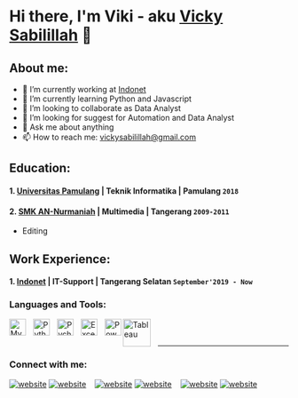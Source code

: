 # Hi there, I'm Viki - aku [Vicky Sabilillah](https://www.youtube.com/channel/UCD7-saxR5Y-mpr-Gv06q5PA) 👋
## About me:
- 🔭 I’m currently working at [Indonet](https://indonet.co.id/id/)
- 🌱 I’m currently learning Python and Javascript
- 👯 I’m looking to collaborate as Data Analyst
- 🤔 I’m looking for suggest for Automation and Data Analyst
- 💬 Ask me about anything
- 📫 How to reach me: vickysabilillah@gmail.com

## Education:

#### 1. [Universitas Pamulang](https://unpam.ac.id/) | Teknik Informatika | Pamulang `2018`
   
 #### 2. [SMK AN-Nurmaniah](https://smkyapera.sch.id/) | Multimedia | Tangerang `2009-2011`
   - Editing

## Work Experience:
#### 1. [Indonet](https://indonet.co.id/id/) | IT-Support | Tangerang Selatan `September'2019 - Now`

### Languages and Tools:

[<img align="left" alt="MySQL" width="30px" src="https://cdn.jsdelivr.net/gh/devicons/devicon/icons/mysql/mysql-original.svg" style="padding-right:10px;" />][webdev]
[<img align="left" alt="Python" width="30px" src="https://upload.wikimedia.org/wikipedia/commons/thumb/c/c3/Python-logo-notext.svg/110px-Python-logo-notext.svg.png?20100317150552" style="padding-right:10px;" />][webdev]
[<img align="left" alt="Pycharm" width="30px" src="https://upload.wikimedia.org/wikipedia/commons/thumb/1/1d/PyCharm_Icon.svg/220px-PyCharm_Icon.svg.png" style="padding-right:10px;" />][webdev]
[<img align="left" alt="Excel" width="30px" src="https://is2-ssl.mzstatic.com/image/thumb/Purple126/v4/a8/fd/5a/a8fd5a84-c6f1-355f-3b9f-6e86598efaa3/XCEL.png/1200x630bb.png" style="padding-right:10px;" />][webdev]
[<img align="left" alt="Power BI" width="30px" src="https://powerbi.microsoft.com/pictures/application-logos/svg/powerbi.svg" style="padding-right:0px;" />][webdev]
[<img align="left" alt="Tableau" width="50px" src="https://logos-world.net/wp-content/uploads/2021/10/Tableau-Symbol.png" style="padding-right:10px;" />][webdev]

<br />
<br />

---
### Connect with me:

[![website](./img/youtube-light.svg)](https://www.youtube.com/channel/UCD7-saxR5Y-mpr-Gv06q5PA)
[![website](./img/youtube-dark.svg)](https://www.youtube.com/channel/UCD7-saxR5Y-mpr-Gv06q5PA)
&nbsp;&nbsp;
[![website](./img/linkedin-light.svg)](https://www.linkedin.com/in/vicky-sabilillah-61651a201/)
[![website](./img/linkedin-dark.svg)](https://www.linkedin.com/in/vicky-sabilillah-61651a201/)
&nbsp;&nbsp;
[![website](./img/instagram-light.svg)](https://www.instagram.com/vicky_sabilillah/)
[![website](./img/instagram-dark.svg)](https://www.instagram.com/vicky_sabilillah/)



[webdev]: https://github.com/vincentwidyan/vincentwidyan
